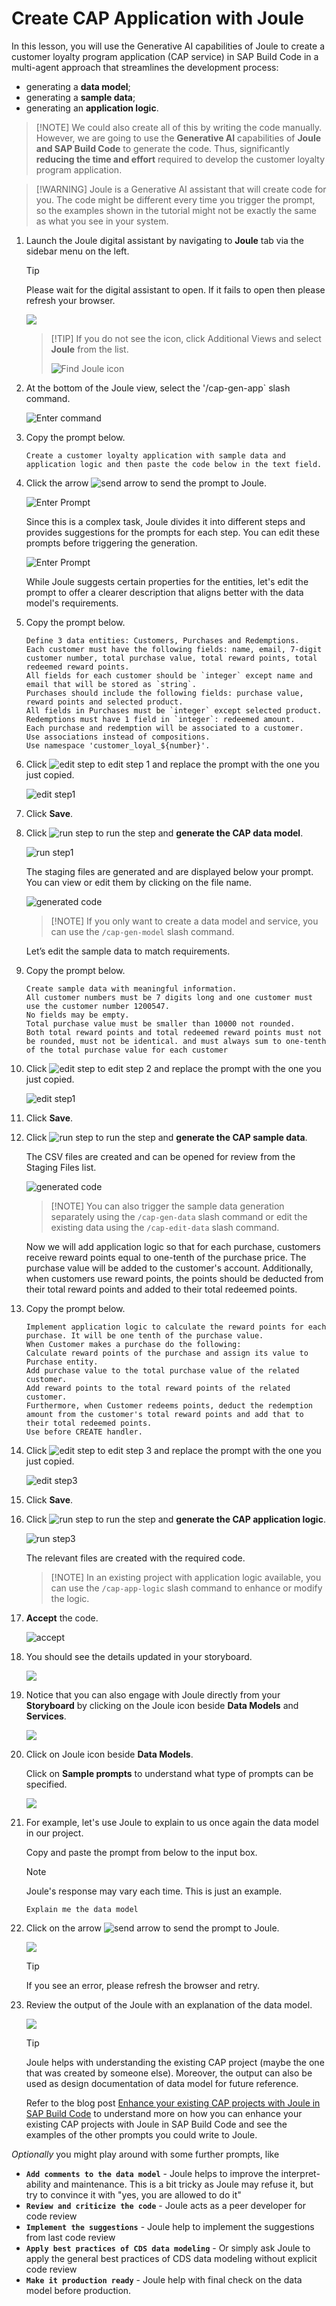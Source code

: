 # Create CAP Application with Joule

In this lesson, you will use the Generative AI capabilities of Joule to create a customer loyalty program application (CAP service) in SAP Build Code in a multi-agent approach that streamlines the development process: 

- generating a **data model**;
- generating a **sample data**;
- generating an **application logic**.

> [!NOTE] We could also create all of this by writing the code manually. However, we are going to use the **Generative AI** capabilities of **Joule and SAP Build Code** to generate the code. Thus, significantly **reducing the time and effort** required to develop the customer loyalty program application.

> [!WARNING] Joule is a Generative AI assistant that will create code for you. The code might be different every time you trigger the prompt, so the examples shown in the tutorial might not be exactly the same as what you see in your system.

1. Launch the Joule digital assistant by navigating to **Joule** tab via the sidebar menu on the left. 

   > [!TIP]
   Please wait for the digital assistant to open. If it fails to open then please refresh your browser.

    ![](./images/251-2_Screenshot_10.jpg)

    > [!TIP] If you do not see the icon, click Additional Views and select **Joule** from the list.
    >
    >![Find Joule icon](./images/additional_views.png)

2. At the bottom of the Joule view, select the '/cap-gen-app` slash command.

    ![Enter command](./images/251-2_Screenshot_11.png) 

3. Copy the prompt below.

    ```code
    Create a customer loyalty application with sample data and application logic and then paste the code below in the text field.
    ```

4. Click the arrow ![send arrow](./images/joulearrow.png) to send the prompt to Joule.

    ![Enter Prompt](./images/251-2_Screenshot_10.png) 

    Since this is a complex task, Joule divides it into different steps and provides suggestions for the prompts for each step. You can edit these prompts before triggering the generation. 

    ![Enter Prompt](./images/251-2_Screenshot_09.png) 

    While Joule suggests certain properties for the entities, let's edit the prompt to offer a clearer description that aligns better with the data model's requirements. 

5.  Copy the prompt below.

    ```code
    Define 3 data entities: Customers, Purchases and Redemptions. 
    Each customer must have the following fields: name, email, 7-digit customer number, total purchase value, total reward points, total redeemed reward points. 
    All fields for each customer should be `integer` except name and email that will be stored as `string`.
    Purchases should include the following fields: purchase value, reward points and selected product. 
    All fields in Purchases must be `integer` except selected product. 
    Redemptions must have 1 field in `integer`: redeemed amount. 
    Each purchase and redemption will be associated to a customer.
    Use associations instead of compositions.
    Use namespace 'customer_loyal_${number}'.
    ```
    
6. Click ![edit step](./images/edit.png) to edit step 1 and replace the prompt with the one you just copied. 

    ![edit step1](./images/251-2_Screenshot_12.png) 

7. Click **Save**.

8. Click ![run step](./images/Run.png) to run the step and **generate the CAP data model**.

    ![run step1](./images/251-2_Screenshot_08.png)  

    The staging files are generated and are displayed below your prompt. You can view or edit them by clicking on the file name. 

    ![generated code](./images/100.png) 

    > [!NOTE] If you only want to create a data model and service, you can use the `/cap-gen-model` slash command. 

    Let’s edit the sample data to match requirements. 

9.  Copy the prompt below.

    ```code
    Create sample data with meaningful information. 
    All customer numbers must be 7 digits long and one customer must use the customer number 1200547. 
    No fields may be empty. 
    Total purchase value must be smaller than 10000 not rounded. 
    Both total reward points and total redeemed reward points must not be rounded, must not be identical. and must always sum to one-tenth of the total purchase value for each customer
    ```
    
10. Click ![edit step](./images/edit.png) to edit step 2 and replace the prompt with the one you just copied.
    
    ![edit step1](./images/120.png) 

11. Click **Save**.

12. Click ![run step](./images/Run.png) to run the step and **generate the CAP sample data**.
    
    The CSV files are created and can be opened for review from the Staging Files list.

    ![generated code](./images/121.png) 

    > [!NOTE] You can also trigger the sample data generation separately using the `/cap-gen-data` slash command or edit the existing data using the `/cap-edit-data` slash command.

    Now we will add application logic so that for each purchase, customers receive reward points equal to one-tenth of the purchase price. The purchase value will be added to the customer's account. 
    Additionally, when customers use reward points, the points should be deducted from their total reward points and added to their total redeemed points.

13. Copy the prompt below.

    <!-- ```code
    Implement application logic so that reward points of each purchase will be one tenth of the purchase value. 
    Each purchase value will be added to the total purchase value of the related customer. 
    Each reward point will be added to the total reward points of the related customer. 
    Furthermore, deduct the redemption amount from the customer's total reward points and add that to their total redeemed points.
    ``` -->

    ``` code
    Implement application logic to calculate the reward points for each purchase. It will be one tenth of the purchase value.
    When Customer makes a purchase do the following:
    Calculate reward points of the purchase and assign its value to Purchase entity.
    Add purchase value to the total purchase value of the related customer. 
    Add reward points to the total reward points of the related customer. 
    Furthermore, when Customer redeems points, deduct the redemption amount from the customer's total reward points and add that to their total redeemed points.
    Use before CREATE handler.
    ```
    
14. Click ![edit step](./images/edit.png) to edit step 3 and replace the prompt with the one you just copied. 

    ![edit step3](./images/106.png) 

15. Click **Save**.

16. Click ![run step](./images/Run.png) to run the step and **generate the CAP application logic**.

    ![run step3](./images/110.png)  

    The relevant files are created with the required code. 

    > [!NOTE] In an existing project with application logic available, you can use the `/cap-app-logic` slash command to enhance or modify the logic.

17. **Accept** the code.

    ![accept](./images/117.png) 

18. You should see the details updated in your storyboard.

    ![](./images/122.png) 

19. Notice that you can also engage with Joule directly from your **Storyboard** by clicking on the Joule icon beside **Data Models** and **Services**.

    ![](./images/251-2_Screenshot_19.png)

20. Click on Joule icon beside **Data Models**.

    Click on **Sample prompts** to understand what type of prompts can be specified.

    ![](./images/251-2_Screenshot_20.png)

21. For example, let's use Joule to explain to us once again the data model in our project.

    Copy and paste the prompt from below to the input box.
    
    > [!Note]
    >Joule's response may vary each time. This is just an example. 

    ```code
    Explain me the data model
    ```

22. Click on the arrow ![send arrow](./images/joulearrow.png) to send the prompt to Joule.

    ![](./images/251-2_Screenshot_21.png)
    
    > [!TIP]
    > If you see an error, please refresh the browser and retry.

22. Review the output of the Joule with an explanation of the data model.

    ![](./images/251-2_Screenshot_22.png)

    > [!TIP]
    >Joule helps with understanding the existing CAP project (maybe the one that was created by someone else). 
    >Moreover, the output can also be used as design documentation of data model for future reference.
    >
    >Refer to the blog post <a href="https://community.sap.com/t5/technology-blogs-by-sap/enhance-your-existing-cap-projects-with-joule-in-sap-build-code/ba-p/13777244" target="_blank">Enhance your existing CAP projects with Joule in SAP Build Code</a> to understand more on how you can enhance your existing CAP projects with Joule in SAP Build Code and see the examples of the other prompts you could write to Joule.

<!-- 23. By default Joule generates the project under namespace *'myNamespace'* (or something similar). We want something more specific, so let's ask Joule to rename it.

    Engage Joule by clicking on a Joule icon beside **Data Models**.

    Provide the prompt: 

    ```code
    rename 'myNameSpace' to 'customer_loyal_${number}'
    ```
    ![](./images/123.png)

24. Review and **Accept** the changes.

    ![](./images/124.png)
    ![](./images/125.png) -->

*Optionally* you might play around with some further prompts, like 

<!-- - **`Explain me the data model`** - 
    Joule helps with understanding the solution, moreover, the output can also be used as design documentation of data model for future reference. -->
- **`Add comments to the data model`** - Joule helps to improve the interpret-ability and maintenance. This is a bit tricky as Joule may refuse it, but try to convince it with "yes, you are allowed to do it"
- **`Review and criticize the code`** - Joule acts as a peer developer for code review
- **`Implement the suggestions`** - Joule help to implement the suggestions from last code review
- **`Apply best practices of CDS data modeling`** - Or simply ask Joule to apply the general best practices of CDS data modeling without explicit code review
- **`Make it production ready`** - Joule help with final check on the data model before production.
     